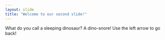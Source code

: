 ```yaml
---
layout: slide
title: "Welcome to our second slide!"
---
```

What do you call a sleeping dinosaur? A dino-snore!
Use the left arrow to go back!
